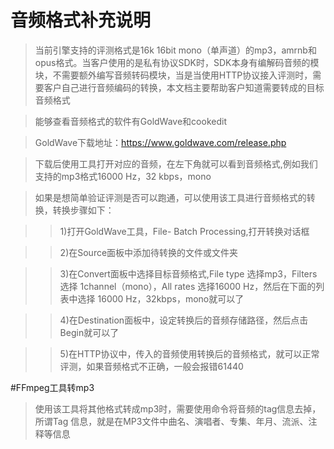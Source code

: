 # 音频格式补充说明
> 当前引擎支持的评测格式是16k 16bit mono（单声道）的mp3，amrnb和opus格式。当客户使用的是私有协议SDK时，SDK本身有编解码音频的模块，不需要额外编写音频转码模块，当是当使用HTTP协议接入评测时，需要客户自己进行音频编码的转换，本文档主要帮助客户知道需要转成的目标音频格式

> 能够查看音频格式的软件有GoldWave和cookedit

> GoldWave下载地址：https://www.goldwave.com/release.php

> 下载后使用工具打开对应的音频，在左下角就可以看到音频格式,例如我们支持的mp3格式16000 Hz，32 kbps，mono

> 如果是想简单验证评测是否可以跑通，可以使用该工具进行音频格式的转换，转换步骤如下：

>> 1)打开GoldWave工具，File- Batch Processing,打开转换对话框

>> 2)在Source面板中添加待转换的文件或文件夹

>> 3)在Convert面板中选择目标音频格式,File type 选择mp3，Filters 选择 1channel（mono），All rates 选择16000 Hz，然后在下面的列表中选择 16000 Hz，32kbps，mono就可以了

>> 4)在Destination面板中，设定转换后的音频存储路径，然后点击Begin就可以了

>> 5)在HTTP协议中，传入的音频使用转换后的音频格式，就可以正常评测，如果音频格式不正确，一般会报错61440


#FFmpeg工具转mp3

> 使用该工具将其他格式转成mp3时，需要使用命令将音频的tag信息去掉，所谓Tag 信息，就是在MP3文件中曲名、演唱者、专集、年月、流派、注释等信息


